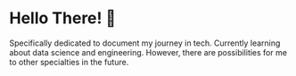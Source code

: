 # Hello There! 👋

Specifically dedicated to document my journey in tech. Currently learning about data science and engineering. However, there are possibilities for me to other specialties in the future.
